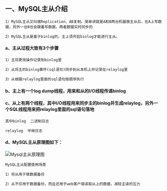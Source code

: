 ## 一、MySQL主从介绍

    1）MySQL主从又叫做Replication、AB复制。简单讲就是A和B两台机器做主从后，在A上写数据，另外一台B也会跟着写数据，两者数据实时同步的

    2）MySQL主从是基于binlog的，主上须开启binlog才能进行主从。

#### a、主从过程大致有3个步骤

    1）主将更改操作记录到binlog里

    2）从将主的binlog事件(sql语句)同步到从本机上并记录在relaylog里

    3）从根据relaylog里面的sql语句按顺序执行

#### b、主上有一个log dump线程，用来和从的I/O线程传递binlog

#### c、从上有两个线程，其中I/O线程用来同步主的binlog并生成relaylog，另外一个SQL线程用来把relaylog里面的sql语句落地

    其中binlog  二进制日志

    relaylog  中继日志

#### d、MySQL主从原理图如下：

  ![Mysql主从原理图](https://github.com/Lancger/opslinux/blob/master/images/mysql-ab.png)


    MySQL主从配置使用场景

    1）将从用于做数据备份

    2）从不仅用于数据备份，而且还用于web客户端读取从上的数据，减轻主读的压力
